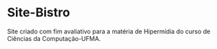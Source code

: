 # Site-Bistro
Site criado com fim avaliativo para a matéria de Hipermídia do curso de Ciências da Computação-UFMA.
